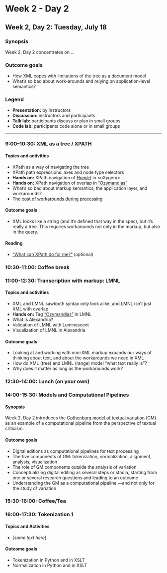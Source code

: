 # Week 2 - Day 2

## Week 2, Day 2: Tuesday, July 18

### Synopsis

Week 2, Day 2 concentrates on ... 

### Outcome goals
* How XML copes with limitations of the tree as a document model
* What’s so bad about work-arounds and relying on application-level semantics?
### Legend

* **Presentation:** by instructors
* **Discussion:** instructors and participants
* **Talk lab:** participants discuss or plan in small groups
* **Code lab:** participants code alone or in small groups

______

### 9:00–10:30: XML as a tree / XPATH

#### Topics and activities

* XPath as a way of navigating the tree
* XPath path expressions: axes and node type selectors
* **Hands on:** XPath navigation of [*Hamlet*](hamlet.xml) in \<oXygen/\> 
* **Hands on:** XPath navigation of overlap in [“Ozymandias”](ozymandias.xml)
* What’s so bad about markup semantics, the application layer, and workarounds?
* The [cost of workarounds during processing](overlap_xml.md)

#### Outcome goals

* XML looks like a string (and it’s defined that way in the spec), but it’s really a tree. This requires workarounds not only in the markup, but also in the query.

#### Reading

* [“What can XPath do for me?”](http://dh.obdurodon.org/introduction-xpath.xhtml) (optional)

### 10:30-11:00: Coffee break

### 11:00-12:30: Transcription with markup: LMNL

#### Topics and activities

* XML and LMNL sawtooth syntax only look alike, and LMNL isn’t just XML with overlap
* **Hands on:** Tag [“Ozymandias”](ozymandias.txt) in LMNL
* What is Alexandria?
* Validation of LMNL with Luminescent
* Visualization of LMNL in Alexandria

#### Outcome goals

* Looking at and working with non-XML markup expands our ways of thinking about text, and about the workarounds we need in XML
* How do XML (tree) and LMNL (range) model “what text really is”? 
* Why does it matter as long as the workarounds work?

### 12:30-14:00: Lunch (on your own)

### 14:00-15:30: Models and Computational Pipelines

#### Synopsis
Week 2, Day 2 introduces the [Gothenburg model of textual variation](gothenburg.md) (GM) as an example of a computational pipeline from the perspective of textual criticism.  

#### Outcome goals
* Digital editions as computational pipelines for text processing
* The five components of GM: tokenization, normalization, alignment, analysis, visualization
* The role of GM components outside the analysis of variation
* Conceptualizing digital editing as several steps or stadia, starting from one or several research questions and leading to an outcome
* Understanding the GM as a computational pipeline —and not only for the study of variation 

### 15:30-16:00: Coffee/Tea

### 16:00-17:30: Tokenization 1

#### Topics and Activities
* [_some text here_]

#### Outcome goals
* Tokenization in Python and in XSLT
* Normalization in Python and in XSLT